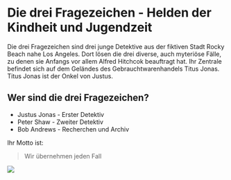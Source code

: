 # Die drei Fragezeichen - Helden der Kindheit und Jugendzeit

Die drei Fragezeichen sind drei junge Detektive aus der fiktiven Stadt Rocky Beach nahe Los Angeles.
Dort lösen die drei diverse, auch myteriöse Fälle, zu denen sie Anfangs vor allem Alfred Hitchcok beauftragt hat.
Ihr Zentrale befindet sich auf dem Geländes des Gebrauchtwarenhandels Titus Jonas. 
Titus Jonas ist der Onkel von Justus.  

## Wer sind die drei Fragezeichen?
* Justus Jonas - Erster Detektiv
* Peter Shaw - Zweiter Detektiv
* Bob Andrews - Recherchen und Archiv

Ihr Motto ist:
> Wir übernehmen jeden Fall
<img src="https://www.google.com/url?sa=i&url=https%3A%2F%2Fwww.antenne.com%2Faktionen%2Faktionen_und_events%2FHeute-Abend-Die-Drei-Fragezeichen-bei-Antenne-Niedersachsen-id391157.html&psig=AOvVaw0k1lhBU7MPBYTs5aJFHRxr&ust=1592916600812000&source=images&cd=vfe&ved=0CAIQjRxqFwoTCLCEnfO6leoCFQAAAAAdAAAAABAG"/>
